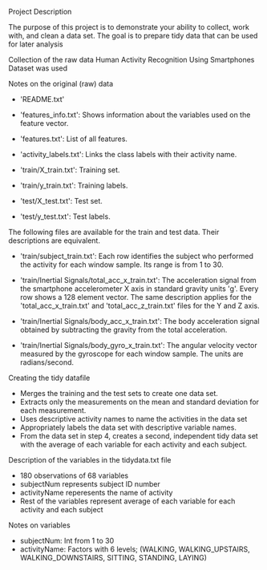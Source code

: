 Project Description
 
  The purpose of this project is to demonstrate your ability to collect, work with, and clean a data set. The goal is to prepare tidy data that can be used for later analysis

Collection of the raw data
  Human Activity Recognition Using Smartphones Dataset was used

Notes on the original (raw) data
 - 'README.txt'

 - 'features_info.txt': Shows information about the variables used on the feature vector.

 - 'features.txt': List of all features.

 - 'activity_labels.txt': Links the class labels with their activity name.

 - 'train/X_train.txt': Training set.

 - 'train/y_train.txt': Training labels.

 - 'test/X_test.txt': Test set.

 - 'test/y_test.txt': Test labels.

The following files are available for the train and test data. Their descriptions are equivalent. 

 - 'train/subject_train.txt': Each row identifies the subject who performed the activity for each window sample. Its range is from 1 to 30. 

 - 'train/Inertial Signals/total_acc_x_train.txt': The acceleration signal from the smartphone accelerometer X axis in standard gravity units 'g'. Every row shows a 128 element vector. The same description applies for the 'total_acc_x_train.txt' and 'total_acc_z_train.txt' files for the Y and Z axis. 

 - 'train/Inertial Signals/body_acc_x_train.txt': The body acceleration signal obtained by subtracting the gravity from the total acceleration. 

 - 'train/Inertial Signals/body_gyro_x_train.txt': The angular velocity vector measured by the gyroscope for each window sample. The units are radians/second. 

Creating the tidy datafile
 - Merges the training and the test sets to create one data set.
 - Extracts only the measurements on the mean and standard deviation for each measurement. 
 - Uses descriptive activity names to name the activities in the data set
 - Appropriately labels the data set with descriptive variable names. 
 - From the data set in step 4, creates a second, independent tidy data set with the average of each variable for each activity and each subject.

Description of the variables in the tidydata.txt file
 - 180 observations of  68 variables
 - subjectNum represents subject ID number
 - activityName reperesents the name of activity 
 - Rest of the variables represent average of each variable for each activity and each subject

Notes on variables
- subjectNum: Int from 1 to 30
- activityName: Factors with 6 levels; (WALKING, WALKING_UPSTAIRS, WALKING_DOWNSTAIRS, SITTING, STANDING, LAYING)
